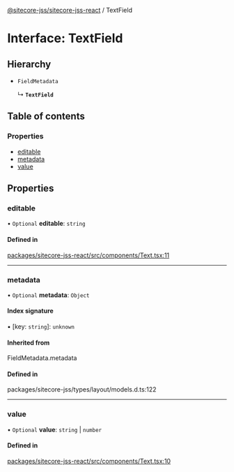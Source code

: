 [@sitecore-jss/sitecore-jss-react](../README.md) / TextField

# Interface: TextField

## Hierarchy

- `FieldMetadata`

  ↳ **`TextField`**

## Table of contents

### Properties

- [editable](TextField.md#editable)
- [metadata](TextField.md#metadata)
- [value](TextField.md#value)

## Properties

### editable

• `Optional` **editable**: `string`

#### Defined in

[packages/sitecore-jss-react/src/components/Text.tsx:11](https://github.com/Sitecore/jss/blob/2843aa2db/packages/sitecore-jss-react/src/components/Text.tsx#L11)

___

### metadata

• `Optional` **metadata**: `Object`

#### Index signature

▪ [key: `string`]: `unknown`

#### Inherited from

FieldMetadata.metadata

#### Defined in

packages/sitecore-jss/types/layout/models.d.ts:122

___

### value

• `Optional` **value**: `string` \| `number`

#### Defined in

[packages/sitecore-jss-react/src/components/Text.tsx:10](https://github.com/Sitecore/jss/blob/2843aa2db/packages/sitecore-jss-react/src/components/Text.tsx#L10)
